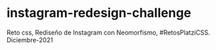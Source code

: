 # instagram-redesign-challenge
Reto css, Rediseño de Instagram con Neomorfismo,  #RetosPlatziCSS. Diciembre-2021

